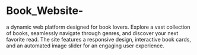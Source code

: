 # Book_Website-
 a dynamic web platform designed for book lovers. Explore a vast collection of books, seamlessly navigate through genres, and discover your next favorite read. The site features a responsive design, interactive book cards, and an automated image slider for an engaging user experience.
